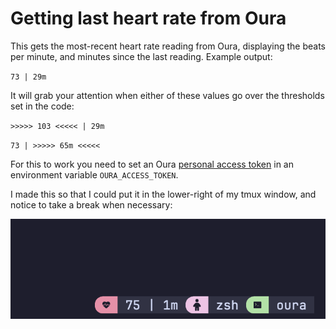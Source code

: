 # Getting last heart rate from Oura

This gets the most-recent heart rate reading from Oura, displaying the beats per minute, and minutes since the last reading. Example output:

`73 | 29m`

It will grab your attention when either of these values go over the thresholds set in the code:

`>>>>> 103 <<<<< | 29m`

`73 | >>>>> 65m <<<<<`

For this to work you need to set an Oura [personal access token](https://cloud.ouraring.com/docs/authentication#personal-access-tokens) in an environment variable `OURA_ACCESS_TOKEN`.

I made this so that I could put it in the lower-right of my tmux window, and notice to take a break when necessary:

![oura-heartrate-tmux](doc/oura-heartrate-tmux.png)

